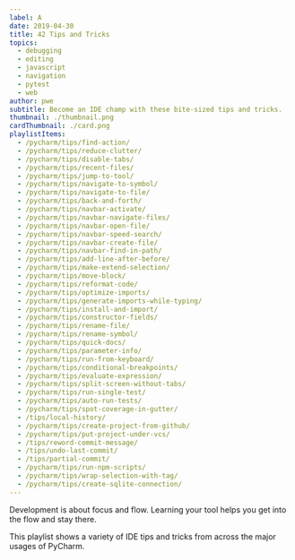 ```yaml
---
label: A
date: 2019-04-30
title: 42 Tips and Tricks
topics:
  - debugging
  - editing
  - javascript
  - navigation
  - pytest
  - web
author: pwe
subtitle: Become an IDE champ with these bite-sized tips and tricks.
thumbnail: ./thumbnail.png
cardThumbnail: ./card.png
playlistItems:
  - /pycharm/tips/find-action/
  - /pycharm/tips/reduce-clutter/
  - /pycharm/tips/disable-tabs/
  - /pycharm/tips/recent-files/
  - /pycharm/tips/jump-to-tool/
  - /pycharm/tips/navigate-to-symbol/
  - /pycharm/tips/navigate-to-file/
  - /pycharm/tips/back-and-forth/
  - /pycharm/tips/navbar-activate/
  - /pycharm/tips/navbar-navigate-files/
  - /pycharm/tips/navbar-open-file/
  - /pycharm/tips/navbar-speed-search/
  - /pycharm/tips/navbar-create-file/
  - /pycharm/tips/navbar-find-in-path/
  - /pycharm/tips/add-line-after-before/
  - /pycharm/tips/make-extend-selection/
  - /pycharm/tips/move-block/
  - /pycharm/tips/reformat-code/
  - /pycharm/tips/optimize-imports/
  - /pycharm/tips/generate-imports-while-typing/
  - /pycharm/tips/install-and-import/
  - /pycharm/tips/constructor-fields/
  - /pycharm/tips/rename-file/
  - /pycharm/tips/rename-symbol/
  - /pycharm/tips/quick-docs/
  - /pycharm/tips/parameter-info/
  - /pycharm/tips/run-from-keyboard/
  - /pycharm/tips/conditional-breakpoints/
  - /pycharm/tips/evaluate-expression/
  - /pycharm/tips/split-screen-without-tabs/
  - /pycharm/tips/run-single-test/
  - /pycharm/tips/auto-run-tests/
  - /pycharm/tips/spot-coverage-in-gutter/
  - /tips/local-history/
  - /pycharm/tips/create-project-from-github/
  - /pycharm/tips/put-project-under-vcs/
  - /tips/reword-commit-message/
  - /tips/undo-last-commit/
  - /tips/partial-commit/
  - /pycharm/tips/run-npm-scripts/
  - /pycharm/tips/wrap-selection-with-tag/
  - /pycharm/tips/create-sqlite-connection/
---
```


Development is about focus and flow. Learning your tool helps you get
into the flow and stay there.

This playlist shows a variety of IDE tips and tricks from across the
major usages of PyCharm.
